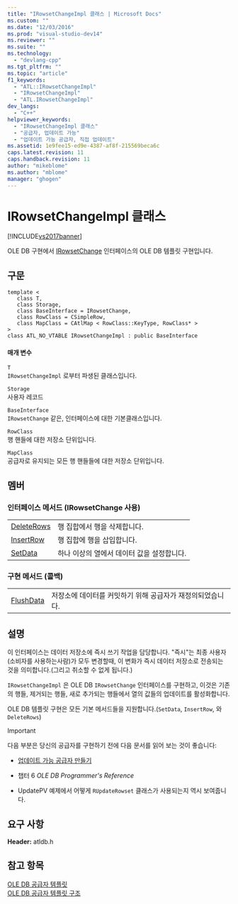 ```yaml
---
title: "IRowsetChangeImpl 클래스 | Microsoft Docs"
ms.custom: ""
ms.date: "12/03/2016"
ms.prod: "visual-studio-dev14"
ms.reviewer: ""
ms.suite: ""
ms.technology: 
  - "devlang-cpp"
ms.tgt_pltfrm: ""
ms.topic: "article"
f1_keywords: 
  - "ATL::IRowsetChangeImpl"
  - "IRowsetChangeImpl"
  - "ATL.IRowsetChangeImpl"
dev_langs: 
  - "C++"
helpviewer_keywords: 
  - "IRowsetChangeImpl 클래스"
  - "공급자, 업데이트 가능"
  - "업데이트 가능 공급자, 직접 업데이트"
ms.assetid: 1e9fee15-ed9e-4387-af8f-215569beca6c
caps.latest.revision: 11
caps.handback.revision: 11
author: "mikeblome"
ms.author: "mblome"
manager: "ghogen"
---
```

# IRowsetChangeImpl 클래스
[!INCLUDE[vs2017banner](../../assembler/inline/includes/vs2017banner.md)]

OLE DB 구현에서 [IRowsetChange](https://msdn.microsoft.com/en-us/library/ms715790.aspx) 인터페이스의 OLE DB 템플릿 구현입니다.  
  
## 구문  
  
```  
template <  
   class T,   
   class Storage,   
   class BaseInterface = IRowsetChange,   
   class RowClass = CSimpleRow,   
   class MapClass = CAtlMap < RowClass::KeyType, RowClass* >   
>  
class ATL_NO_VTABLE IRowsetChangeImpl : public BaseInterface  
```  
  
#### 매개 변수  
 `T`  
 `IRowsetChangeImpl` 로부터 파생된 클래스입니다.  
  
 `Storage`  
 사용자 레코드  
  
 `BaseInterface`  
 `IRowsetChange` 같은, 인터페이스에 대한 기본클래스입니다.  
  
 `RowClass`  
 행 핸들에 대한 저장소 단위입니다.  
  
 `MapClass`  
 공급자로 유지되는 모든 행 핸들들에 대한 저장소 단위입니다.  
  
## 멤버  
  
### 인터페이스 메서드 \(IRowsetChange 사용\)  
  
|||  
|-|-|  
|[DeleteRows](../../data/oledb/irowsetchangeimpl-deleterows.md)|행 집합에서 행을 삭제합니다.|  
|[InsertRow](../../data/oledb/irowsetchangeimpl-insertrow.md)|행 집합에 행을 삽입합니다.|  
|[SetData](../../data/oledb/irowsetchangeimpl-setdata.md)|하나 이상의 열에서 데이터 값을 설정합니다.|  
  
### 구현 메서드 \(콜백\)  
  
|||  
|-|-|  
|[FlushData](../../data/oledb/irowsetchangeimpl-flushdata.md)|저장소에 데이터를 커밋하기 위해 공급자가 재정의되었습니다.|  
  
## 설명  
 이 인터페이스는 데이터 저장소에 즉시 쓰기 작업을 담당합니다. "즉시"는 최종 사용자\(소비자를 사용하는사람\)가 모두 변경할때, 이 변화가 즉시 데이터 저장소로 전송되는 것을 의미합니다.\(그리고 취소할 수 없게 됩니다.\)  
  
 `IRowsetChangeImpl` 은 OLE DB `IRowsetChange` 인터페이스를 구현하고, 이것은 기존의 행들, 제거되는 행들, 새로 추가되는 행들에서 열의 값들의 업데이트를 활성화합니다.  
  
 OLE DB 템플릿 구현은 모든 기본 메서드들을 지원합니다.\(`SetData`, `InsertRow`, 와 `DeleteRows`\)  
  
> [!IMPORTANT]
>  다음 부분은 당신의 공급자를 구현하기 전에 다음 문서를 읽어 보는 것이 좋습니다:  
  
-   [업데이트 가능 공급자 만들기](../../data/oledb/creating-an-updatable-provider.md)  
  
-   챕터 6 *OLE DB Programmer's Reference*  
  
-   UpdatePV 예제에서 어떻게 `RUpdateRowset` 클래스가 사용되는지 역시 보여줍니다.  
  
## 요구 사항  
 **Header:** atldb.h  
  
## 참고 항목  
 [OLE DB 공급자 템플릿](../../data/oledb/ole-db-provider-templates-cpp.md)   
 [OLE DB 공급자 템플릿 구조](../../data/oledb/ole-db-provider-template-architecture.md)